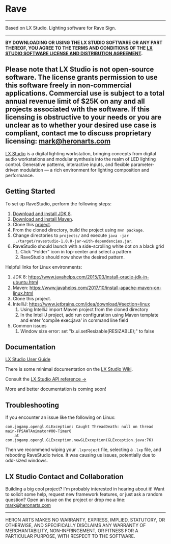 # Rave

---
Based on LX Studio.  Lighting software for Rave Sign.

---
**BY DOWNLOADING OR USING THE LX STUDIO SOFTWARE OR ANY PART THEREOF,
YOU AGREE TO THE TERMS AND CONDITIONS OF THE
[LX STUDIO SOFTWARE LICENSE AND DISTRIBUTION AGREEMENT](http://lx.studio/license).**

Please note that LX Studio is not open-source software. The license grants
permission to use this software freely in non-commercial applications.
Commercial use is subject to a total annual revenue limit of $25K on any and
all projects associated with the software. If this licensing is obstructive to
your needs or you are unclear as to whether your desired use case is compliant,
contact me to discuss proprietary licensing: mark@heronarts.com
---


[LX Studio](http://lx.studio/) is a digital lighting workstation, bringing concepts from digital audio workstations and modular synthesis into the realm of LED lighting control. Generative patterns, interactive inputs, and flexible parameter-driven modulation — a rich environment for lighting composition and performance.

## Getting Started

To set up RaveStudio, perform the following steps:

1. [Download and install JDK 8](http://www.oracle.com/technetwork/java/javase/downloads/jdk8-downloads-2133151.html).
2. [Download and install Maven](https://maven.apache.org).
3. Clone this [project](https://github.com/tracyscott/RaveStudio.git).
4. From the cloned directory, build the project using `mvn package`.
5. Change directories to `projects/` and execute
   `java -jar ../target/ravestudio-1.0.0-jar-with-dependencies.jar`.
5. RaveStudio should launch with a side-scrolling white dot on a black grid
   1. Click "Folder" icon in top-center and select a pattern
   3. RaveStudio should now show the desired pattern.

Helpful links for Linux environments:

1. JDK 8: https://www.javahelps.com/2015/03/install-oracle-jdk-in-ubuntu.html
2. Maven: https://www.javahelps.com/2017/10/install-apache-maven-on-linux.html
3. Clone this project.
4. IntelliJ: https://www.jetbrains.com/idea/download/#section=linux
   1. Using IntelliJ import Maven project from the cloned directory
   2. In the IntelliJ project, add run configuration using Maven template and enter 'compile exec:java' in command line field
5. Common issues 
   1. Window size error: set "lx.ui.setResizable(RESIZABLE);" to false 

## Documentation

[LX Studio User Guide](https://github.com/tracyscott/RainbowStudio/blob/master/LXStudioUserGuide.md)

There is some minimal documentation on the
[LX Studio Wiki](https://github.com/heronarts/LXStudio/wiki).

Consult the [LX Studio API reference &rarr;](http://lx.studio/api/)

More and better documentation is coming soon!

## Troubleshooting

If you encounter an issue like the following on Linux:

```
com.jogamp.opengl.GLException: Caught ThreadDeath: null on thread main-FPSAWTAnimator#00-Timer0
    at com.jogamp.opengl.GLException.newGLException(GLException.java:76)
```

Then we recommend wiping your `.lxproject` file, selecting a `.lxp` file,
and rebooting RaveStudio twice. It was causing us issues, potentially due
to odd-sized windows.

## LX Studio Contact and Collaboration

Building a big cool project? I'm probably interested in hearing about it!
Want to solicit some help, request new framework features, or just ask a
random question? Open an issue on the project or drop me a line:
mark@heronarts.com

---

HERON ARTS MAKES NO WARRANTY, EXPRESS, IMPLIED, STATUTORY, OR OTHERWISE, AND
SPECIFICALLY DISCLAIMS ANY WARRANTY OF MERCHANTABILITY, NON-INFRINGEMENT, OR
FITNESS FOR A PARTICULAR PURPOSE, WITH RESPECT TO THE SOFTWARE.
